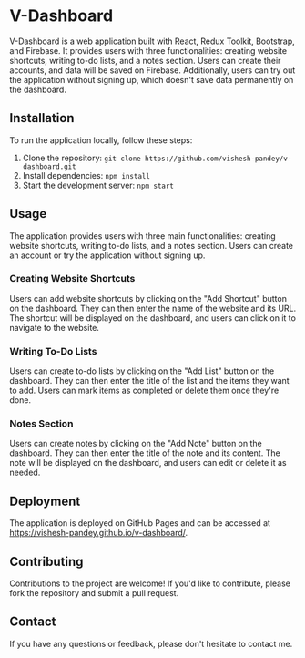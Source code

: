# V-Dashboard

V-Dashboard is a web application built with React, Redux Toolkit, Bootstrap, and Firebase. It provides users with three functionalities: creating website shortcuts, writing to-do lists, and a notes section. Users can create their accounts, and data will be saved on Firebase. Additionally, users can try out the application without signing up, which doesn't save data permanently on the dashboard.

## Installation

To run the application locally, follow these steps:

1. Clone the repository: `git clone https://github.com/vishesh-pandey/v-dashboard.git`
2. Install dependencies: `npm install`
3. Start the development server: `npm start`

## Usage

The application provides users with three main functionalities: creating website shortcuts, writing to-do lists, and a notes section. Users can create an account or try the application without signing up.

### Creating Website Shortcuts

Users can add website shortcuts by clicking on the "Add Shortcut" button on the dashboard. They can then enter the name of the website and its URL. The shortcut will be displayed on the dashboard, and users can click on it to navigate to the website.

### Writing To-Do Lists

Users can create to-do lists by clicking on the "Add List" button on the dashboard. They can then enter the title of the list and the items they want to add. Users can mark items as completed or delete them once they're done.

### Notes Section

Users can create notes by clicking on the "Add Note" button on the dashboard. They can then enter the title of the note and its content. The note will be displayed on the dashboard, and users can edit or delete it as needed.

## Deployment

The application is deployed on GitHub Pages and can be accessed at https://vishesh-pandey.github.io/v-dashboard/.

## Contributing

Contributions to the project are welcome! If you'd like to contribute, please fork the repository and submit a pull request.

## Contact

If you have any questions or feedback, please don't hesitate to contact me.
